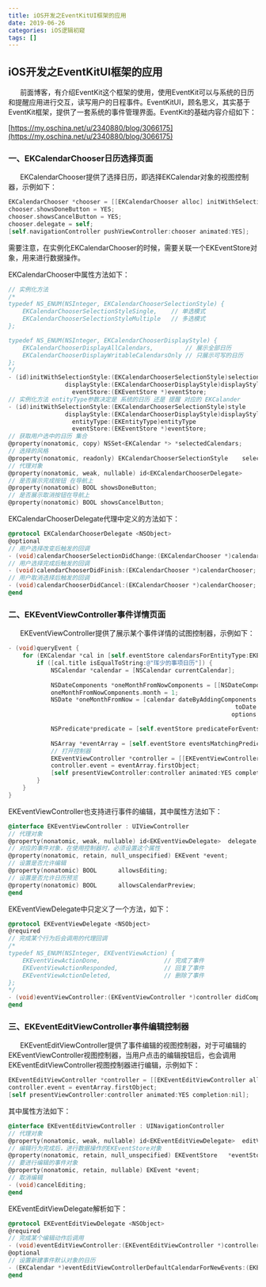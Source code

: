```yaml
---
title: iOS开发之EventKitUI框架的应用
date: 2019-06-26
categories: iOS逻辑初窥
tags: []
---
```

## iOS开发之EventKitUI框架的应用

      前面博客，有介绍EventKit这个框架的使用，使用EventKit可以与系统的日历和提醒应用进行交互，读写用户的日程事件。EventKitUI，顾名思义，其实基于EventKit框架，提供了一套系统的事件管理界面。EventKit的基础内容介绍如下：

[https://my.oschina.net/u/2340880/blog/3066175](https://my.oschina.net/u/2340880/blog/3066175)

### 一、EKCalendarChooser日历选择页面

      EKCalendarChooser提供了选择日历，即选择EKCalendar对象的视图控制器，示例如下：

```objectivec
EKCalendarChooser *chooser = [[EKCalendarChooser alloc] initWithSelectionStyle:EKCalendarChooserSelectionStyleSingle displayStyle:EKCalendarChooserDisplayAllCalendars eventStore:self.eventStore];
chooser.showsDoneButton = YES;
chooser.showsCancelButton = YES;
chooser.delegate = self;
[self.navigationController pushViewController:chooser animated:YES];
```

需要注意，在实例化EKCalendarChooser的时候，需要关联一个EKEventStore对象，用来进行数据操作。

EKCalendarChooser中属性方法如下：

```objectivec
// 实例化方法
/*
typedef NS_ENUM(NSInteger, EKCalendarChooserSelectionStyle) {
    EKCalendarChooserSelectionStyleSingle,    // 单选模式
    EKCalendarChooserSelectionStyleMultiple   // 多选模式
};

typedef NS_ENUM(NSInteger, EKCalendarChooserDisplayStyle) {
    EKCalendarChooserDisplayAllCalendars,         // 展示全部日历
    EKCalendarChooserDisplayWritableCalendarsOnly // 只展示可写的日历
};
*/
- (id)initWithSelectionStyle:(EKCalendarChooserSelectionStyle)selectionStyle
                displayStyle:(EKCalendarChooserDisplayStyle)displayStyle
                  eventStore:(EKEventStore *)eventStore;
// 实例化方法 entityType参数决定是 系统的日历 还是 提醒 对应的 EKCalander
- (id)initWithSelectionStyle:(EKCalendarChooserSelectionStyle)style 
                displayStyle:(EKCalendarChooserDisplayStyle)displayStyle
                  entityType:(EKEntityType)entityType
                  eventStore:(EKEventStore *)eventStore;
// 获取用户选中的日历 集合
@property(nonatomic, copy) NSSet<EKCalendar *> *selectedCalendars;
// 选择的风格
@property(nonatomic, readonly) EKCalendarChooserSelectionStyle    selectionStyle;
// 代理对象
@property(nonatomic, weak, nullable) id<EKCalendarChooserDelegate>        delegate;
// 是否展示完成按钮 在导航上
@property(nonatomic) BOOL showsDoneButton;
// 是否展示取消按钮在导航上
@property(nonatomic) BOOL showsCancelButton;
```

EKCalendarChooserDelegate代理中定义的方法如下：

```objectivec
@protocol EKCalendarChooserDelegate <NSObject>
@optional
// 用户选择改变后触发的回调
- (void)calendarChooserSelectionDidChange:(EKCalendarChooser *)calendarChooser;
// 用户选择完成后触发的回调
- (void)calendarChooserDidFinish:(EKCalendarChooser *)calendarChooser;
// 用户取消选择后触发的回调
- (void)calendarChooserDidCancel:(EKCalendarChooser *)calendarChooser;
@end
```

### 二、EKEventViewController事件详情页面

      EKEventViewController提供了展示某个事件详情的试图控制器，示例如下：

```objectivec
- (void)queryEvent {
    for (EKCalendar *cal in [self.eventStore calendarsForEntityType:EKEntityTypeEvent]) {
        if ([cal.title isEqualToString:@"珲少的事项日历"]) {
            NSCalendar *calendar = [NSCalendar currentCalendar];
         
            NSDateComponents *oneMonthFromNowComponents = [[NSDateComponents alloc] init];
            oneMonthFromNowComponents.month = 1;
            NSDate *oneMonthFromNow = [calendar dateByAddingComponents:oneMonthFromNowComponents
                                                                toDate:[NSDate date]
                                                               options:0];

            NSPredicate*predicate = [self.eventStore predicateForEventsWithStartDate:[NSDate date] endDate:oneMonthFromNow calendars:@[cal]];
            
            NSArray *eventArray = [self.eventStore eventsMatchingPredicate:predicate];
            // 打开控制器
            EKEventViewController *controller = [[EKEventViewController alloc] init];
            controller.event = eventArray.firstObject;
            [self presentViewController:controller animated:YES completion:nil];
        }
    }
}

```

EKEventViewController也支持进行事件的编辑，其中属性方法如下：

```objectivec
@interface EKEventViewController : UIViewController
// 代理对象
@property(nonatomic, weak, nullable) id<EKEventViewDelegate>  delegate;
// 对应的事件对象，在使用控制器时，必须设置这个属性
@property(nonatomic, retain, null_unspecified) EKEvent *event;
// 设置是否允许编辑
@property(nonatomic) BOOL      allowsEditing;
// 设置是否允许日历预览
@property(nonatomic) BOOL      allowsCalendarPreview;
@end
```

EKEventViewDelegate中只定义了一个方法，如下：

```objectivec
@protocol EKEventViewDelegate <NSObject>
@required
// 完成某个行为后会调用的代理回调
/*
typedef NS_ENUM(NSInteger, EKEventViewAction) {
    EKEventViewActionDone,                  // 完成了事件
    EKEventViewActionResponded,             // 回复了事件
    EKEventViewActionDeleted,               // 删除了事件
};
*/
- (void)eventViewController:(EKEventViewController *)controller didCompleteWithAction:(EKEventViewAction)action __OSX_AVAILABLE_STARTING(__MAC_NA,__IPHONE_4_2);
@end
```

### 三、EKEventEditViewController事件编辑控制器

      EKEventEditViewController提供了事件编辑的视图控制器，对于可编辑的EKEventViewController视图控制器，当用户点击的编辑按钮后，也会调用EKEventEditViewController视图控制器进行编辑，示例如下：

```objectivec
EKEventEditViewController *controller = [[EKEventEditViewController alloc] init];
controller.event = eventArray.firstObject;
[self presentViewController:controller animated:YES completion:nil];
```

其中属性方法如下：

```objectivec
@interface EKEventEditViewController : UINavigationController
// 代理对象
@property(nonatomic, weak, nullable) id<EKEventEditViewDelegate>  editViewDelegate;
// 编辑行为完成后，进行数据操作的EKEventStore对象
@property(nonatomic, retain, null_unspecified) EKEventStore   *eventStore;
// 要进行编辑的事件对象
@property(nonatomic, retain, nullable) EKEvent *event;
// 取消编辑
- (void)cancelEditing;
@end
```

EKEventEditViewDelegate解析如下：

```objectivec
@protocol EKEventEditViewDelegate <NSObject>
@required
// 完成某个编辑动作后调用
- (void)eventEditViewController:(EKEventEditViewController *)controller didCompleteWithAction:(EKEventEditViewAction)action;
@optional
// 设置新建事件默认对象的日历
- (EKCalendar *)eventEditViewControllerDefaultCalendarForNewEvents:(EKEventEditViewController *)controller;
@end
```
